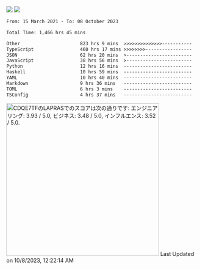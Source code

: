 <div>
  <img src="https://github-readme-stats.vercel.app/api?username=naporin0624&count_private=true&show_icons=true" />
  <img src="https://github-readme-stats.vercel.app/api/top-langs/?username=naporin0624&layout=compact&hide=css" />
  <!--START_SECTION:waka-->

```txt
From: 15 March 2021 - To: 08 October 2023

Total Time: 1,466 hrs 45 mins

Other                      823 hrs 9 mins  >>>>>>>>>>>>>>-----------   56.12 %
TypeScript                 460 hrs 17 mins >>>>>>>>-----------------   31.38 %
JSON                       62 hrs 20 mins  >------------------------   04.25 %
JavaScript                 38 hrs 56 mins  >------------------------   02.65 %
Python                     12 hrs 16 mins  -------------------------   00.84 %
Haskell                    10 hrs 59 mins  -------------------------   00.75 %
YAML                       10 hrs 40 mins  -------------------------   00.73 %
Markdown                   9 hrs 36 mins   -------------------------   00.66 %
TOML                       6 hrs 3 mins    -------------------------   00.41 %
TSConfig                   4 hrs 37 mins   -------------------------   00.32 %
```

<!--END_SECTION:waka-->
  
  <!--START_SECTION:lapras-card-->
<p ><a href="https://lapras.com/public/CDQE7TF" target="_blank" rel="noopener noreferrer"><img alt="CDQE7TFのLAPRASでのスコアは次の通りです: エンジニアリング: 3.93 / 5.0, ビジネス: 3.48 / 5.0, インフルエンス: 3.52 / 5.0." src="https://lapras-card-generator.vercel.app/api/svg?e=3.93&b=3.48&i=3.52&b1=%23232323&b2=%236d6d6d&i1=%23212121&i2=%23818181&l=ja" width="400" ></a>  
Last Updated on 10/8/2023, 12:22:14 AM</p>
<!--END_SECTION:lapras-card-->
</div>
